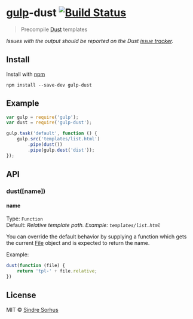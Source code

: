 # [gulp](http://gulpjs.com)-dust [![Build Status](https://secure.travis-ci.org/sindresorhus/gulp-dust.png?branch=master)](http://travis-ci.org/sindresorhus/gulp-dust)

> Precompile [Dust](https://github.com/linkedin/dustjs) templates

*Issues with the output should be reported on the Dust [issue tracker](https://github.com/linkedin/dustjs/issues).*


## Install

Install with [npm](https://npmjs.org/package/gulp-dust)

```
npm install --save-dev gulp-dust
```


## Example

```js
var gulp = require('gulp');
var dust = require('gulp-dust');

gulp.task('default', function () {
	gulp.src('templates/list.html')
		.pipe(dust())
		.pipe(gulp.dest('dist'));
});
```


## API

### dust([name])

#### name

Type: `Function`  
Default: *Relative template path. Example: `templates/list.html`*

You can override the default behavior by supplying a function which gets the current [File](https://github.com/wearefractal/vinyl#constructoroptions) object and is expected to return the name.

Example:

```js
dust(function (file) {
	return 'tpl-' + file.relative;
})
```


## License

MIT © [Sindre Sorhus](http://sindresorhus.com)
